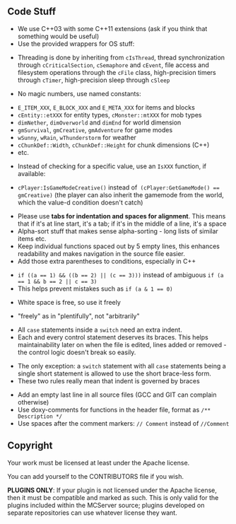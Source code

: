 Code Stuff
----------

 * We use C++03 with some C++11 extensions (ask if you think that something would be useful)
 * Use the provided wrappers for OS stuff:
  - Threading is done by inheriting from `cIsThread`, thread synchronization through `cCriticalSection`, `cSemaphore` and `cEvent`, file access and filesystem operations through the `cFile` class, high-precision timers through `cTimer`, high-precision sleep through `cSleep`
 * No magic numbers, use named constants:
  - `E_ITEM_XXX`, `E_BLOCK_XXX` and `E_META_XXX` for items and blocks
  - `cEntity::etXXX` for entity types, `cMonster::mtXXX` for mob types
  - `dimNether`, `dimOverworld` and `dimEnd` for world dimension
  - `gmSurvival`, `gmCreative`, `gmAdventure` for game modes
  - `wSunny`, `wRain`, `wThunderstorm` for weather
  - `cChunkDef::Width`, `cChunkDef::Height` for chunk dimensions (C++)
  - etc.
 * Instead of checking for a specific value, use an `IsXXX` function, if available:
  - `cPlayer:IsGameModeCreative()` instead of` (cPlayer:GetGameMode() == gmCreative)` (the player can also inherit the gamemode from the world, which the value-d condition doesn't catch)
 * Please use **tabs for indentation and spaces for alignment**. This means that if it's at line start, it's a tab; if it's in the middle of a line, it's a space
 * Alpha-sort stuff that makes sense alpha-sorting - long lists of similar items etc.
 * Keep individual functions spaced out by 5 empty lines, this enhances readability and makes navigation in the source file easier.
 * Add those extra parentheses to conditions, especially in C++
  - `if ((a == 1) && ((b == 2) || (c == 3)))` instead of ambiguous `if (a == 1 && b == 2 || c == 3)`
  - This helps prevent mistakes such as `if (a & 1 == 0)`
 * White space is free, so use it freely
  - "freely" as in "plentifully", not "arbitrarily"
 * All `case` statements inside a `switch` need an extra indent.
 * Each and every control statement deserves its braces. This helps maintainability later on when the file is edited, lines added or removed - the control logic doesn't break so easily.
  - The only exception: a `switch` statement with all `case` statements being a single short statement is allowed to use the short brace-less form.
  - These two rules really mean that indent is governed by braces
 * Add an empty last line in all source files (GCC and GIT can complain otherwise)
 * Use doxy-comments for functions in the header file, format as `/** Description */`
 * Use spaces after the comment markers: `// Comment` instead of `//Comment`


Copyright
---------

Your work must be licensed at least under the Apache license.

You can add yourself to the CONTRIBUTORS file if you wish.

**PLUGINS ONLY**: If your plugin is not licensed under the Apache license, then it must be compatible and marked as such. This is only valid for the plugins included within the MCServer source; plugins developed on separate repositories can use whatever license they want.
